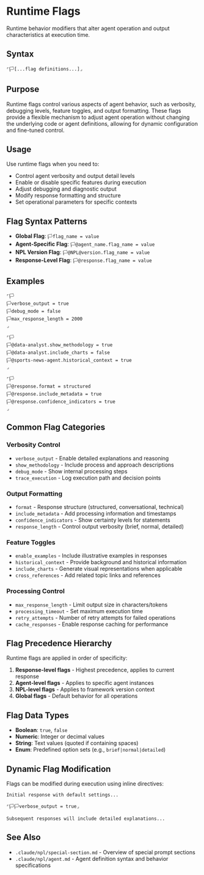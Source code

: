 # Runtime Flags
Runtime behavior modifiers that alter agent operation and output characteristics at execution time.

## Syntax
`⌜🏳️[...flag definitions...]⌟`

## Purpose
Runtime flags control various aspects of agent behavior, such as verbosity, debugging levels, feature toggles, and output formatting. These flags provide a flexible mechanism to adjust agent operation without changing the underlying code or agent definitions, allowing for dynamic configuration and fine-tuned control.

## Usage
Use runtime flags when you need to:
- Control agent verbosity and output detail levels
- Enable or disable specific features during execution
- Adjust debugging and diagnostic output
- Modify response formatting and structure
- Set operational parameters for specific contexts

## Flag Syntax Patterns
- **Global Flag**: `🏳️flag_name = value`
- **Agent-Specific Flag**: `🏳️@agent_name.flag_name = value`
- **NPL Version Flag**: `🏳️@NPL@version.flag_name = value`
- **Response-Level Flag**: `🏳️@response.flag_name = value`

## Examples

```example
⌜🏳️
🏳️verbose_output = true
🏳️debug_mode = false
🏳️max_response_length = 2000
⌟
```

```example
⌜🏳️
🏳️@data-analyst.show_methodology = true
🏳️@data-analyst.include_charts = false
🏳️@sports-news-agent.historical_context = true
⌟
```

```example
⌜🏳️
🏳️@response.format = structured
🏳️@response.include_metadata = true
🏳️@response.confidence_indicators = true
⌟
```

## Common Flag Categories

### Verbosity Control
- `verbose_output` - Enable detailed explanations and reasoning
- `show_methodology` - Include process and approach descriptions
- `debug_mode` - Show internal processing steps
- `trace_execution` - Log execution path and decision points

### Output Formatting
- `format` - Response structure (structured, conversational, technical)
- `include_metadata` - Add processing information and timestamps
- `confidence_indicators` - Show certainty levels for statements
- `response_length` - Control output verbosity (brief, normal, detailed)

### Feature Toggles
- `enable_examples` - Include illustrative examples in responses
- `historical_context` - Provide background and historical information
- `include_charts` - Generate visual representations when applicable
- `cross_references` - Add related topic links and references

### Processing Control
- `max_response_length` - Limit output size in characters/tokens
- `processing_timeout` - Set maximum execution time
- `retry_attempts` - Number of retry attempts for failed operations
- `cache_responses` - Enable response caching for performance

## Flag Precedence Hierarchy
Runtime flags are applied in order of specificity:
1. **Response-level flags** - Highest precedence, applies to current response
2. **Agent-level flags** - Applies to specific agent instances
3. **NPL-level flags** - Applies to framework version context
4. **Global flags** - Default behavior for all operations

## Flag Data Types
- **Boolean**: `true`, `false`
- **Numeric**: Integer or decimal values
- **String**: Text values (quoted if containing spaces)
- **Enum**: Predefined option sets (e.g., `brief|normal|detailed`)

## Dynamic Flag Modification
Flags can be modified during execution using inline directives:

```example
Initial response with default settings...

⌜🏳️🏳️verbose_output = true⌟

Subsequent responses will include detailed explanations...
```

## See Also
- `.claude/npl/special-section.md` - Overview of special prompt sections
- `.claude/npl/agent.md` - Agent definition syntax and behavior specifications